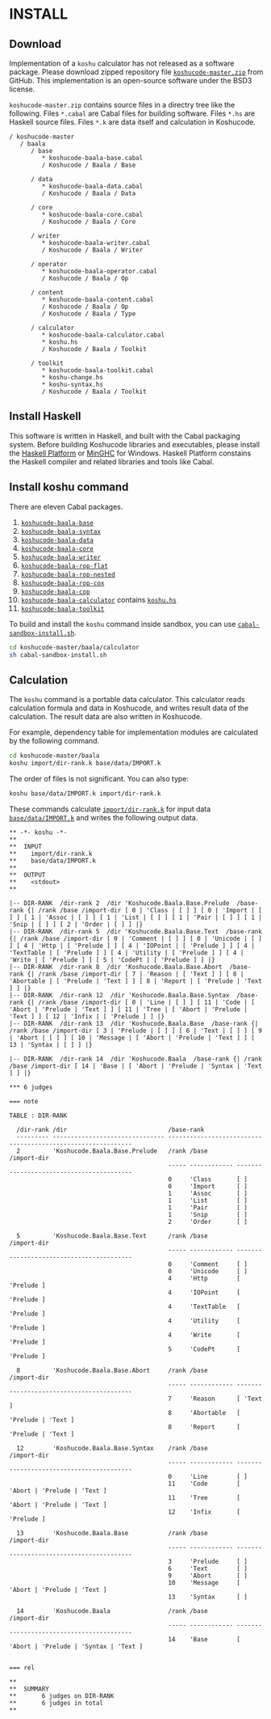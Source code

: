 INSTALL
=================================


Download
---------------------------------

Implementation of a `koshu` calculator
has not released as a software package.
Please download zipped repository file
[`koshucode-master.zip`](https://github.com/seinokatsuhiro/koshucode/archive/master.zip)
from GitHub.
This implementation is an open-source software
under the BSD3 license.

`koshucode-master.zip` contains source files
in a directry tree like the following.
Files `*.cabal` are Cabal files for building software.
Files `*.hs` are Haskell source files.
Files `*.k` are data itself and calculation in Koshucode.

```
/ koshucode-master
   / baala
      / base
         * koshucode-baala-base.cabal
         / Koshucode / Baala / Base

      / data
         * koshucode-baala-data.cabal
         / Koshucode / Baala / Data

      / core
         * koshucode-baala-core.cabal
         / Koshucode / Baala / Core

      / writer
         * koshucode-baala-writer.cabal
         / Koshucode / Baala / Writer

      / operator
         * koshucode-baala-operator.cabal
         / Koshucode / Baala / Op

      / content
         * koshucode-baala-content.cabal
         / Koshucode / Baala / Op
         / Koshucode / Baala / Type

      / calculator
         * koshucode-baala-calculator.cabal
         * koshu.hs
         / Koshucode / Baala / Toolkit

      / toolkit
         * koshucode-baala-toolkit.cabal
         * koshu-change.hs
         * koshu-syntax.hs
         / Koshucode / Baala / Toolkit
```


Install Haskell
---------------------------------

This software is written in Haskell,
and built with the Cabal packaging system.
Before building Koshucode libraries and executables,
please install the [Haskell Platform](http://www.haskell.org/platform/)
or [MinGHC](https://github.com/fpco/minghc) for Windows.
Haskell Platform constains the Haskell compiler and
related libraries and tools like Cabal.



Install koshu command
---------------------------------

There are eleven Cabal packages.

 1. [`koshucode-baala-base`](baala/base/koshucode-baala-base.cabal)
 2. [`koshucode-baala-syntax`](baala/syntax/koshucode-baala-syntax.cabal)
 3. [`koshucode-baala-data`](baala/data/koshucode-baala-data.cabal)
 4. [`koshucode-baala-core`](baala/core/koshucode-baala-core.cabal)
 5. [`koshucode-baala-writer`](baala/writer/koshucode-baala-writer.cabal)
 6. [`koshucode-baala-rop-flat`](baala/rop-flat/koshucode-baala-rop-flat.cabal)
 7. [`koshucode-baala-rop-nested`](baala/rop-nested/koshucode-baala-rop-nested.cabal)
 8. [`koshucode-baala-rop-cox`](baala/rop-cox/koshucode-baala-rop-cox.cabal)
 9. [`koshucode-baala-cop`](baala/cop/koshucode-baala-cop.cabal)
 10. [`koshucode-baala-calculator`](baala/calculator/koshucode-baala-calculator.cabal)
     contains [`koshu.hs`](baala/calculator/koshu.hs)
 11. [`koshucode-baala-toolkit`](baala/toolkit/koshucode-baala-toolkit.cabal)

To build and install the `koshu` command inside sandbox, you can use
[`cabal-sandbox-install.sh`](baala/calculator/cabal-sandbox-install.sh).

``` sh
cd koshucode-master/baala/calculator
sh cabal-sandbox-install.sh
```



Calculation
---------------------------------

The `koshu` command is a portable data calculator.
This calculator reads calculation formula and data in Koshucode,
and writes result data of the calculation.
The result data are also written in Koshucode.

For example, dependency table for implementation modules
are calculated by the following command.

``` sh
cd koshucode-master/baala
koshu import/dir-rank.k base/data/IMPORT.k
```

The order of files is not significant.
You can also type:

``` sh
koshu base/data/IMPORT.k import/dir-rank.k
```

These commands calculate [`import/dir-rank.k`][dir-rank.k]
for input data [`base/data/IMPORT.k`][IMPORT.k]
and writes the following output data.

``` text
** -*- koshu -*-
**
**  INPUT
**    import/dir-rank.k
**    base/data/IMPORT.k
**
**  OUTPUT
**    <stdout>
**

|-- DIR-RANK  /dir-rank 2  /dir 'Koshucode.Baala.Base.Prelude  /base-rank {| /rank /base /import-dir [ 0 | 'Class | [ ] ] [ 0 | 'Import | [ ] ] [ 1 | 'Assoc | [ ] ] [ 1 | 'List | [ ] ] [ 1 | 'Pair | [ ] ] [ 1 | 'Snip | [ ] ] [ 2 | 'Order | [ ] ] |}
|-- DIR-RANK  /dir-rank 5  /dir 'Koshucode.Baala.Base.Text  /base-rank {| /rank /base /import-dir [ 0 | 'Comment | [ ] ] [ 0 | 'Unicode | [ ] ] [ 4 | 'Http | [ 'Prelude ] ] [ 4 | 'IOPoint | [ 'Prelude ] ] [ 4 | 'TextTable | [ 'Prelude ] ] [ 4 | 'Utility | [ 'Prelude ] ] [ 4 | 'Write | [ 'Prelude ] ] [ 5 | 'CodePt | [ 'Prelude ] ] |}
|-- DIR-RANK  /dir-rank 8  /dir 'Koshucode.Baala.Base.Abort  /base-rank {| /rank /base /import-dir [ 7 | 'Reason | [ 'Text ] ] [ 8 | 'Abortable | [ 'Prelude | 'Text ] ] [ 8 | 'Report | [ 'Prelude | 'Text ] ] |}
|-- DIR-RANK  /dir-rank 12  /dir 'Koshucode.Baala.Base.Syntax  /base-rank {| /rank /base /import-dir [ 0 | 'Line | [ ] ] [ 11 | 'Code | [ 'Abort | 'Prelude | 'Text ] ] [ 11 | 'Tree | [ 'Abort | 'Prelude | 'Text ] ] [ 12 | 'Infix | [ 'Prelude ] ] |}
|-- DIR-RANK  /dir-rank 13  /dir 'Koshucode.Baala.Base  /base-rank {| /rank /base /import-dir [ 3 | 'Prelude | [ ] ] [ 6 | 'Text | [ ] ] [ 9 | 'Abort | [ ] ] [ 10 | 'Message | [ 'Abort | 'Prelude | 'Text ] ] [ 13 | 'Syntax | [ ] ] |}

|-- DIR-RANK  /dir-rank 14  /dir 'Koshucode.Baala  /base-rank {| /rank /base /import-dir [ 14 | 'Base | [ 'Abort | 'Prelude | 'Syntax | 'Text ] ] |}

*** 6 judges

=== note

TABLE : DIR-RANK

  /dir-rank /dir                            /base-rank
  --------- ------------------------------- ------------------------------------------------------------
  2         'Koshucode.Baala.Base.Prelude   /rank /base        /import-dir
                                            ----- ------------ -----------------------------------------
                                            0     'Class       [ ]
                                            0     'Import      [ ]
                                            1     'Assoc       [ ]
                                            1     'List        [ ]
                                            1     'Pair        [ ]
                                            1     'Snip        [ ]
                                            2     'Order       [ ]
                                            
  5         'Koshucode.Baala.Base.Text      /rank /base        /import-dir
                                            ----- ------------ -----------------------------------------
                                            0     'Comment     [ ]
                                            0     'Unicode     [ ]
                                            4     'Http        [ 'Prelude ]
                                            4     'IOPoint     [ 'Prelude ]
                                            4     'TextTable   [ 'Prelude ]
                                            4     'Utility     [ 'Prelude ]
                                            4     'Write       [ 'Prelude ]
                                            5     'CodePt      [ 'Prelude ]
                                            
  8         'Koshucode.Baala.Base.Abort     /rank /base        /import-dir
                                            ----- ------------ -----------------------------------------
                                            7     'Reason      [ 'Text ]
                                            8     'Abortable   [ 'Prelude | 'Text ]
                                            8     'Report      [ 'Prelude | 'Text ]
                                            
  12        'Koshucode.Baala.Base.Syntax    /rank /base        /import-dir
                                            ----- ------------ -----------------------------------------
                                            0     'Line        [ ]
                                            11    'Code        [ 'Abort | 'Prelude | 'Text ]
                                            11    'Tree        [ 'Abort | 'Prelude | 'Text ]
                                            12    'Infix       [ 'Prelude ]
                                            
  13        'Koshucode.Baala.Base           /rank /base        /import-dir
                                            ----- ------------ -----------------------------------------
                                            3     'Prelude     [ ]
                                            6     'Text        [ ]
                                            9     'Abort       [ ]
                                            10    'Message     [ 'Abort | 'Prelude | 'Text ]
                                            13    'Syntax      [ ]
                                            
  14        'Koshucode.Baala                /rank /base        /import-dir
                                            ----- ------------ -----------------------------------------
                                            14    'Base        [ 'Abort | 'Prelude | 'Syntax | 'Text ]
                                            

=== rel

**
**  SUMMARY
**       6 judges on DIR-RANK
**       6 judges in total
**
```


[IMPORT.k]: baala/base/data/IMPORT.k
[dir-rank.k]: baala/import/dir-rank.k
